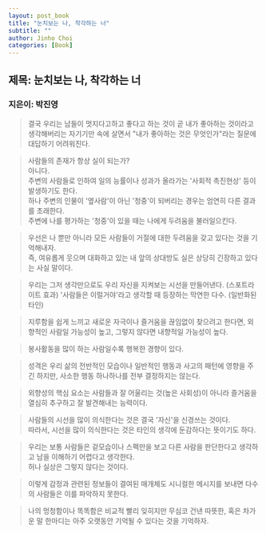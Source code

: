 ```yaml
---
layout: post_book
title: "눈치보는 나, 착각하는 너"
subtitle: ""
author: Jinho Choi
categories: [Book]
---
```


## 제목: 눈치보는 나, 착각하는 너
### 지은이: 박진영

> 결국 우리는 남들이 멋지다고하고 좋다고 하는 것이 곧 내가 좋아하는 것이라고 생각해버리는 자기기만 속에 살면서 "내가 좋아하는 것은 무엇인가"라는 질문에 대답하기 어려워진다.  

> 사람들의 존재가 항상 실이 되는가?  
아니다.  
주변의 사람들로 인하여 일의 능률이나 성과가 올라가는 '사회적 촉진현상' 등이 발생하기도 한다.  
하나 주변의 인물이 '옆사람'이 아닌 '청중'이 되버리는 경우는 엄연히 다른 결과를 초래한다.  
주변에 나를 평가하는 '청중'이 있을 때는 나에게 두려움을 불러일으킨다.

> 우선은 나 뿐만 아니라 모든 사람들이 거절에 대한 두려움을 갖고 있다는 것을 기억해내자.  
즉, 여유롭게 웃으며 대화하고 있는 내 앞의 상대방도 실은 상당히 긴장하고 있다는 사실 말이다.

> 우리는 그저 생각만으로도 우리 자신을 지켜보는 시선을 만들어낸다. (스포트라이트 효과)
> '사람들은 이럴거야'라고 생각할 때 등장하는 막연한 다수. (일반화된 타인)

> 지루함을 쉽게 느끼고 새로운 자극이나 즐거움을 끊임없이 찾으려고 한다면, 외향적인 사람일 가능성이 높고, 그렇지 않다면 내향적일 가능성이 높다.

> 봉사활동을 많이 하는 사람일수록 행복한 경향이 있다.

> 성격은 우리 삶의 전반적인 모습이나 일반적인 행동과 사고의 패턴에 영향을 주긴 하지만, 사소한 행동 하나하나를 전부 결정하지는 않는다.

> 외향성의 핵심 요소는 사람들과 잘 어울리는 것(높은 사회성)이 아니라 즐거움을 열심히 추구하고 잘 발견해내는 능력이다.

> 사람들의 시선을 많이 의식한다는 것은 결국 '자신'을 신경쓰는 것이다.  
따라서, 시선을 많이 의식한다는 것은 타인의 생각에 둔감하다는 뜻이기도 하다.

> 우리는 보통 사람들은 겉모습이나 스펙만을 보고 다른 사람을 판단한다고 생각하고 남을 이해하기 어렵다고 생각한다.  
허나 실상은 그렇지 않다는 것이다.

> 이렇게 감정과 관련된 정보들이 결여된 매개체도 시니컬한 메시지를 보내면 다수의 사람들은 이를 파악하지 못한다.

> 나의 멍청함이나 똑똑함은 비교적 빨리 잊히지만 무심코 건낸 따뜻한, 혹은 차가운 말 한마디는 아주 오랫동안 기억될 수 있다는 것을 기억하자.
